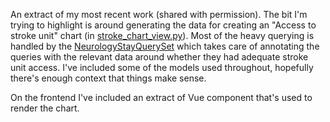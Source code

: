 An extract of my most recent work (shared with permission). The bit I'm trying to highlight is around generating the data for creating an "Access to stroke unit" chart (in [stroke_chart_view.py](https://github.com/mickaobrien/code-sample/blob/master/backend/stroke_charts_view.py)). Most of the heavy querying is handled by the [NeurologyStayQuerySet](https://github.com/mickaobrien/code-sample/blob/master/backend/querysets.py#L31) which takes care of annotating the queries with the relevant data around whether they had adequate stroke unit access. I've included some of the models used throughout, hopefully there's enough context that things make sense.

On the frontend I've included an extract of Vue component that's used to render the chart.
